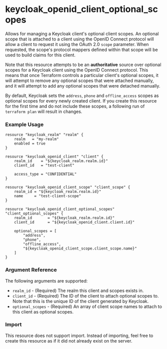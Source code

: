 # keycloak_openid_client_optional_scopes

Allows for managing a Keycloak client's optional client scopes. An optional
scope that is attached to a client using the OpenID Connect protocol will
allow a client to request it using the OAuth 2.0 `scope` parameter. When
requested, the scope's protocol mappers defined within that scope will be
used to build claims for this client.

Note that this resource attempts to be an **authoritative** source over
optional scopes for a Keycloak client using the OpenID Connect protocol.
This means that once Terraform controls a particular client's optional scopes,
it will attempt to remove any optional scopes that were attached manually,
and it will attempt to add any optional scopes that were detached manually.

By default, Keycloak sets the `address`, `phone` and `offline_access` scopes as
optional scopes for every newly created client. If you create this resource for
the first time and do not include these scopes, a following run of `terraform plan`
will result in changes.

### Example Usage

```hcl
resource "keycloak_realm" "realm" {
    realm   = "my-realm"
    enabled = true
}

resource "keycloak_openid_client" "client" {
    realm_id    = "${keycloak_realm.realm.id}"
    client_id   = "test-client"

    access_type = "CONFIDENTIAL"
}

resource "keycloak_openid_client_scope" "client_scope" {
    realm_id = "${keycloak_realm.realm.id}"
    name     = "test-client-scope"
}

resource "keycloak_openid_client_optional_scopes" "client_optional_scopes" {
    realm_id       = "${keycloak_realm.realm.id}"
    client_id      = "${keycloak_openid_client.client.id}"

    optional_scopes = [
        "address",
        "phone",
        "offline_access",
        "${keycloak_openid_client_scope.client_scope.name}"
    ]
}

```

### Argument Reference

The following arguments are supported:

- `realm_id` - (Required) The realm this client and scopes exists in.
- `client_id` - (Required) The ID of the client to attach optional scopes to. Note that this is the unique ID of the client generated by Keycloak.
- `optional_scopes` - (Required) An array of client scope names to attach to this client as optional scopes.

### Import

This resource does not support import. Instead of importing, feel free to create this resource
as if it did not already exist on the server.
